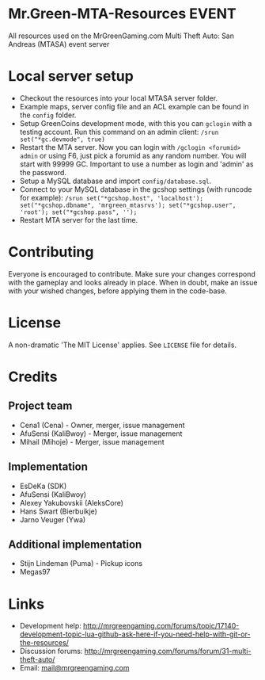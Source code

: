 # Mr.Green-MTA-Resources EVENT
All resources used on the MrGreenGaming.com Multi Theft Auto: San Andreas (MTASA) event server

# Local server setup
- Checkout the resources into your local MTASA server folder.
- Example maps, server config file and an ACL example can be found in the `config` folder.
- Setup GreenCoins development mode, with this you can `gclogin` with a testing account. Run this command on an admin client: `/srun set("*gc.devmode", true)`
- Restart the MTA server. Now you can login with `/gclogin <forumid> admin` or using F6, just pick a forumid as any random number. You will start with 99999 GC. Important to use a number as login and 'admin' as the password.
- Setup a MySQL database and import `config/database.sql`.
- Connect to your MySQL database in the gcshop settings (with runcode for example): `/srun set("*gcshop.host", 'localhost'); set("*gcshop.dbname", 'mrgreen_mtasrvs'); set("*gcshop.user", 'root'); set("*gcshop.pass", '');`
- Restart MTA server for the last time.

# Contributing
Everyone is encouraged to contribute. Make sure your changes correspond with the gameplay and looks already in place. When in doubt, make an issue with your wished changes, before applying them in the code-base.

# License
A non-dramatic 'The MIT License' applies. See `LICENSE` file for details.

# Credits
## Project team
* Cena1 (Cena) - Owner, merger, issue management
* AfuSensi (KaliBwoy) - Merger, issue management
* Mihail (Mihoje) - Merger, issue management

## Implementation
* EsDeKa (SDK)
* AfuSensi (KaliBwoy)
* Alexey Yakubovskii (AleksCore)
* Hans Swart (Bierbuikje)
* Jarno Veuger (Ywa)

## Additional implementation
* Stijn Lindeman (Puma) - Pickup icons
* Megas97

# Links
* Development help: http://mrgreengaming.com/forums/topic/17140-development-topic-lua-github-ask-here-if-you-need-help-with-git-or-the-resources/
* Discussion forums: http://mrgreengaming.com/forums/forum/31-multi-theft-auto/
* Email: mail@mrgreengaming.com
